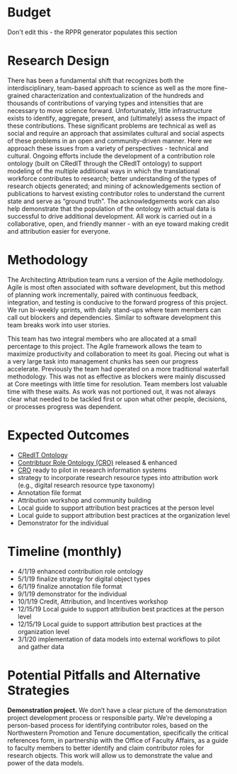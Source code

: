 # Budget
Don't edit this - the RPPR generator populates this section

# Research Design
There has been a fundamental shift that recognizes both the interdisciplinary, team-based approach to science as well as the more fine-grained characterization and contextualization of the hundreds and thousands of contributions of varying types and intensities that are necessary to move science forward. Unfortunately, little infrastructure exists to identify, aggregate, present, and (ultimately) assess the impact of these contributions. These significant problems are technical as well as social and require an approach that assimilates cultural and social aspects of these problems in an open and community-driven manner. Here we approach these issues from a variety of perspectives - technical and cultural. Ongoing efforts include the development of a contribution role ontology (built on CRedIT through the CRedIT ontology) to support modeling of the multiple additional ways in which the translational workforce contributes to research; better understanding of the types of research objects generated; and mining of acknowledgements section of publications to harvest existing contributor roles to understand the current state and serve as “ground truth”. The acknowledgements work can also help demonstrate that the population of the ontology with actual data is successful to drive additional development. All work is carried out in a collaborative, open, and friendly manner - with an eye toward making credit and attribution easier for everyone.

# Methodology
The Architecting Attribution team runs a version of the Agile methodology. Agile is most often associated with software development, but this method of planning work incrementally, paired with continuous feedback, integration, and testing is conducive to the forward progress of this project.  We run bi-weekly sprints, with daily stand-ups where team members can call out blockers and dependencies. Similar to software development this team breaks work into user stories. 

This team has two integral members who are allocated at a small percentage to this project. The Agile framework allows the team to maximize productivity and collaboration to meet its goal. Piecing out what is a very large task into management chunks has seen our progress accelerate. Previously the team had operated on a more traditional waterfall methodology. This was not as effective as blockers were mainly discussed at Core meetings with little time for resolution. Team members lost valuable time with these waits. As work was not portioned out, it was not always clear what needed to be tackled first or upon what other people, decisions, or processes progress was dependent. 

# Expected Outcomes
- [CRedIT Ontology](https://github.com/data2health/credit-ontology)
- [Contribtuor Role Ontology (CRO)](https://github.com/data2health/contributor-role-ontology) released & enhanced
- [CRO](https://github.com/data2health/contributor-role-ontology) ready to pilot in research information systems
- strategy to incorporate research resource types into attribution work (e.g., digital research resource type taxonomy)
- Annotation file format
- Attribution workshop and community building
- Local guide to support attribution best practices at the person level
- Local guide to support attribution best practices at the organization level
- Demonstrator for the individual

# Timeline (monthly)
- 4/1/19 enhanced contribution role ontology
- 5/1/19 finalize strategy for digital object types
- 6/1/19 finalize annotation file format
- 9/1/19 demonstrator for the individual 
- 10/1/19 Credit, Attribution, and Incentives workshop
- 12/15/19 Local guide to support attribution best practices at the person level
- 12/15/19 Local guide to support attribution best practices at the organization level
- 3/1/20 implementation of data models into external workflows to pilot and gather data

# Potential Pitfalls and Alternative Strategies
**Demonstration project.** We don’t have a clear picture of the demonstration project development process or responsible party. We’re developing a person-based process for identifying contributor roles, based on the Northwestern Promotion and Tenure documentation, specifically the critical references form, in partnership with the Office of Faculty Affairs, as a guide to faculty members to better identify and claim contributor roles for research objects. This work will allow us to demonstrate the value and power of the data models.
